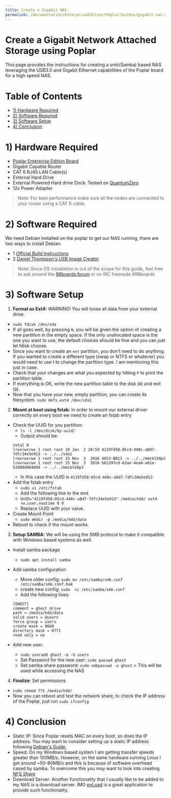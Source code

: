 ```yaml
---
title: Create a Gigabit NAS
permalink: /documentation/EnterpriseEdition/Poplar/Guides/gigabit-nas.md.html
---
```


# Create a Gigabit Network Attached Storage using Poplar
This page provides the instructions for creating a smb(Samba) based NAS leveraging the USB3.0 and Gigabit Ethernet capabilities of the Poplar board for a high speed NAS.

# Table of Contents

- [1) Hardware Required](#1-hardware-required)
- [2) Software Required](#2-software-required)
- [3) Software Setup](#3-software-setup)
- [4) Conclusion](#4-conclusion)

# 1) Hardware Required
- [Poplar Enterprise Edition Board](https://www.96boards.org/product/poplar/)
- Gigabit Capable Router
- CAT 6 RJ45 LAN Cable(s)
- External Hard Drive
- External Powered Hard drive Dock: Tested on [QuantumZero](https://www.quantumzero.in/quantumzero%E2%84%A2-qz-hd01-usb-30-sata-hard-drive-dock-with-dust-protection-cover.html)
- 12v Power Adapter

> Note: For best performance make sure all the nodes are connected to your router using a CAT 6 cable.

# 2) Software Required

We need Debian installed on the poplar to get our NAS running, there are two ways to install Debian:
- 1 [Official Build Instructions](https://github.com/96boards-poplar/Documentation/blob/master/build_instructions.md)
- 2 [Daniel Thompson's USB Image Creator](https://github.com/daniel-thompson/poplar-usbstick)

> Note: Since OS installation is out of the scope for this guide, feel free to ask around the [96boards forum](https://discuss.96boards.org/) or on IRC freenode #96boards

# 3) Software Setup

1. **Format as Ext4:** WARNING! You will loose all data from your external drive.
  - ``` sudo fdisk /dev/sda ```
  - If all goes well, by pressing ```N```, you will be given the option of creating a new partition in the empty space. If the only unallocated space is the one you want to use, the default choices should be fine and you can just let fdisk choose.
  - Since you want to create an ```ext``` partition, you don't need to do anything. If you wanted to create a different type (swap or NTFS or whatever) you would need to use t to change the partition type. I am mentioning this just in case.
  - Check that your changes are what you expected by hitting ```P``` to print the partition table.
  - If everything is OK, write the new partition table to the disk (```W```) and exit (```Q```).
  - Now that you have your new, empty partition, you can create its filesystem. ``` sudo mkfs.ext4 /dev/sda1 ```
2. **Mount at boot using fstab:** In order to mount our external driver correctly on every boot we need to create an fstab entry
  - Check the UUID for you partition:
    - ```ls -l /dev/disk/by-uuid/```
    - Output should be:
    ```shell
    total 0
    lrwxrwxrwx 1 root root 10 Jan  2 20:59 4119fd58-05cd-448c-a8d7-7dfc34e5e913 -> ../../sda1
    lrwxrwxrwx 1 root root 15 Nov  3  2016 4653-BB13 -> ../../mmcblk0p2
    lrwxrwxrwx 1 root root 15 Nov  3  2016 b61297cd-63ae-4ea6-a61e-52400d884884 -> ../../mmcblk0p3
    ```
    - In this case the UUID is ```4119fd58-05cd-448c-a8d7-7dfc34e5e913```
  - Add the fstab entry
    - ```sudo vi /etc/fstab```
    - Add the following line to the end
    - ``` UUID="4119fd58-05cd-448c-a8d7-7dfc34e5e913" /media/hdd/ ext4 rw,user,noatime 0 0 ```
    - Replace UUID with your value.
  - Create Mount Point
    - ```sudo mkdir -p /media/hdd/data```
  - Reboot to check if the mount works.
3. **Setup SAMBA:** We will be using the SMB protocol to make it compatible with Windows based systems as well.
  - Install samba package
    - ```sudo apt install samba```
  - Add samba configuration
    - Move older config: ```sudo mv /etc/samba/smb.conf /etc/samba/smb.conf.bak```
    - create new config: ```sudo  vi /etc/samba/smb.conf```
    - Add the following lines:
     ```shell
    [GHOST]
    comment = ghost drive
    path = /media/hdd/data
    valid users = @users
    force group = users
    create mask = 0660
    directory mask = 0771
    read only = no
    ```

  - Add new user:
    - ```sudo useradd ghost -m -G users```
    - Set Password for the new user: ```sudo passwd ghost```
    - Set samba share password: ```sudo smbpasswd -a ghost``` > This will be used while accessing the NAS
4. **Finalize**: Set permissions
  - ```sudo chmod 771 /media/hdd/```
  - Now you can reboot and test the network share, to check the IP address of the Poplar, just run ```sudo ifconfig```

# 4) Conclusion

- Static IP: Since Poplar resets MAC on every boot, so does the IP address. You may want to consider setting up a static IP address following [Debian's Guide.](https://wiki.debian.org/NetworkConfiguration#Configuring_the_interface_manually)
- Speed: On my Windows based system I am getting transfer speeds greater than 100MB/s. However, on the same hardware running Linux I get around ~50-80MB/s and this is because of software overhead cased by samba. To overcome this you may want to look into creating [NFS Share](https://help.ubuntu.com/lts/serverguide/network-file-system.html)
- Download Server: Another functionality that I usually like to be added to my NAS is a download server. IMO [pyLoad](https://pyload.net/) is a great application to provide such functionality.
